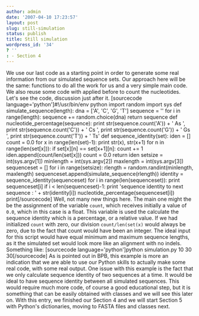 ```yaml
---
author: admin
date: '2007-04-10 17:23:57'
layout: post
slug: still-simulation
status: publish
title: Still simulation
wordpress_id: '34'
? ''
: - Section 4
---
```


We use our last code as a starting point in order to generate some real
information from our simulated sequence sets. Our approach here will be
the same: functions to do all the work for us and a very simple main
code. We also reuse some code with applied before to count the
nucleotides. Let's see the code, discussion just after it. [sourcecode
language='python']\#!/usr/bin/env python import random import sys def
simulate\_sequence(length): dna = ['A', 'C', 'G', 'T'] sequence = '' for
i in range(length): sequence += random.choice(dna) return sequence def
nucleotide\_percentage(sequence): print str(sequence.count('A')) + ' As
', print str(sequence.count('C')) + ' Cs ', print
str(sequence.count('G')) + ' Gs ', print str(sequence.count('T')) + '
Ts' def sequence\_identity(set): iden = [] count = 0.0 for x in
range(len(set)-1): print str(x), str(x+1) for n in range(len(set[x])):
if set[x][n] == set[x+1][n]: count += 1 iden.append(count/len(set[x]))
count = 0.0 return iden setsize = int(sys.argv[1]) minlength =
int(sys.argv[2]) maxlength = int(sys.argv[3]) sequenceset = [] for i in
range(setsize): rlength = random.randint(minlength, maxlength)
sequenceset.append(simulate\_sequence(rlength)) identity =
sequence\_identity(sequenceset) for i in range(len(sequenceset)): print
sequenceset[i] if i < len(sequenceset)-1: print 'sequence identity to
next sequence : ' + str(identity[i])
nucleotide\_percentage(sequenceset[i]) print[/sourcecode] Well, not many
new things here. The main one might the be the assignment of the
variable `count`, which receives initially a value of `0.0`, which in
this case is a float. This variable is used the calculate the sequence
identity which is a percentage, or a relative value. If we had
initialized `count` with zero, our division `count/len(set(x)` would
always be zero, due to the fact that count would have been an integer.
The ideal input for this script would have equal minimum and maximum
sequence lengths, as it the simulated set would look more like an
alignment with no indels. Something like: [sourcecode
language='python']python simulation.py 10 30 30[/sourcecode] As is
pointed out in BPB, this example is more an indication that we are able
to use our Python skills to actually make some real code, with some real
output. One issue with this example is the fact that we only calculate
sequence identity of two sequences at a time. It would be ideal to have
sequence identity between all simulated sequences. This would require
much more code, of course a good educational step, but it is something
that can be easily obtained with classes and we will see this later on.
With this entry, we finished our Section 4 and we will start Section 5
with Python's dictionaries, moving to FASTA files and classes next.
